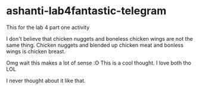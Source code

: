 # ashanti-lab4fantastic-telegram
This for the lab 4 part one activity

I don't believe that chicken nuggets and boneless chicken wings are not the same thing. Chicken nuggets and blended up chicken meat and bonless wings is chicken breast. 

Omg wait this makes a lot of sense :O
This is a cool thought. 
I love both tho LOL

I never thought about it like that.
